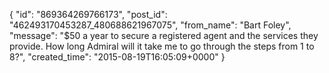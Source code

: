  {
   "id": "869364269766173",
   "post_id": "462493170453287_480688621967075",
   "from_name": "Bart Foley",
   "message": "$50 a year to secure a registered agent and the services they provide. How long Admiral will it take me to go through the steps from 1 to 8?",
   "created_time": "2015-08-19T16:05:09+0000"
 }
